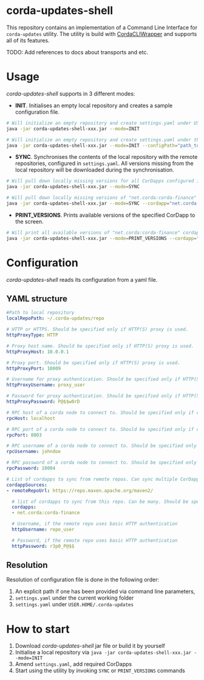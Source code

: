 corda-updates-shell
==================================

This repository contains an implementation of a Command Line Interface for `corda-updates` utility. The utility is build with [CordaCLIWrapper](https://docs.corda.net/head/cli-ux-guidelines.html) and supports all of its features.

TODO: Add references to docs about transports and etc.

# Usage

*corda-updates-shell* supports in 3 different modes:

* **INIT**. Initialises an empty local repository and creates a sample configuration file.
```bash
# Will initialize an empty repository and create settings.yaml under USER.HOME/.corda-updates folder
java -jar corda-updates-shell-xxx.jar --mode=INIT

# Will initialize an empty repository and create settings.yaml under the specified path
java -jar corda-updates-shell-xxx.jar --mode=INIT --configPath="path_to_some_folder"

```  
* **SYNC**. Synchronises the contents of the local repository with the remote repositories, configured in `settings.yaml`. All versions missing from the local repository will be downloaded during the synchronisation.
```bash
# Will pull down locally missing versions for all CorDapps configured in settings.yaml file. 
java -jar corda-updates-shell-xxx.jar --mode=SYNC

# Will pull down locally missing versions of "net.corda:corda-finance" CorDapp starting from the version 0 and up to the version 2.0 not inclusively.
java -jar corda-updates-shell-xxx.jar --mode=SYNC --cordapp="net.corda:corda-finance:[,2.0)"

```  
* **PRINT_VERSIONS**. Prints available versions of the specified CorDapp to the screen.
```bash
# Will print all available versions of "net.corda:corda-finance" cordapp. 
java -jar corda-updates-shell-xxx.jar --mode=PRINT_VERSIONS --cordapp="net.corda:corda-finance:[,)"
```

# Configuration

*corda-updates-shell* reads its configuration from a yaml file. 

## YAML structure

```yaml
#Path to local repository
localRepoPath: ~/.corda-updates/repo

# HTTP or HTTPS. Should be specified only if HTTP(S) proxy is used.
httpProxyType: HTTP

# Proxy host name. Should be specified only if HTTP(S) proxy is used.
httpProxyHost: 10.0.0.1

# Proxy port. Should be specified only if HTTP(S) proxy is used.
httpProxyPort: 10009

# Username for proxy authentication. Should be specified only if HTTP(S) proxy is used.
httpProxyUsername: proxy_user

# Password for proxy authentication. Should be specified only if HTTP(S) proxy is used.
httpProxyPassword: P@$$w0rD

# RPC host of a corda node to connect to. Should be specified only if corda-rpc or corda-auto transport is used.
rpcHost: localhost

# RPC port of a corda node to connect to. Should be specified only if corda-rpc or corda-auto transport is used.
rpcPort: 8003

# RPC username of a corda node to connect to. Should be specified only if corda-rpc or corda-auto transport is used.
rpcUsername: johndoe

# RPC password of a corda node to connect to. Should be specified only if corda-rpc or corda-auto transport is used.
rpcPassword: 10004

# List of cordapps to sync from remote repos. Can sync multiple CorDapps from multiple repositories
cordappSources:
- remoteRepoUrl: https://repo.maven.apache.org/maven2/

  # list of cordapps to sync from this repo. Can be many. Should be specified in the form of "artifactGroup:artifactName"
  cordapps:
  - net.corda:corda-finance

  # Username, if the remote repo uses basic HTTP authentication
  httpUsername: repo_user

  # Password, if the remote repo uses basic HTTP authentication
  httpPassword: r3p0_P@$$

```


## Resolution

Resolution of configuration file is done in the following order: 
1. An explicit path if one has been provided via command line parameters, 
2. `settings.yaml` under the current working folder
3. `settings.yaml` under `USER.HOME/.corda-updates`


# How to start

1. Download *corda-updates-shell* jar file or build it by yourself
2. Initialise a local repository via `java -jar corda-updates-shell-xxx.jar --mode=INIT`
3. Amend `settings.yaml`, add required CorDapps
4. Start using the utility by invoking `SYNC` or `PRINT_VERSIONS` commands

 
  

